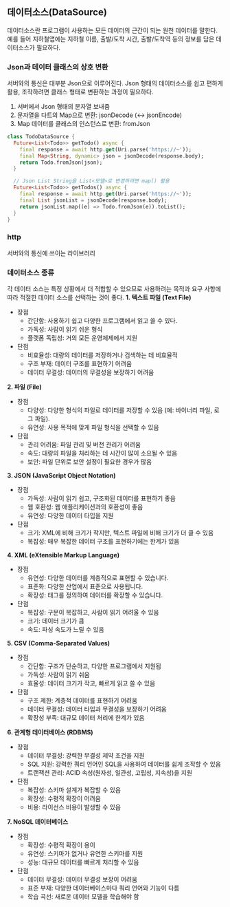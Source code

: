 ## 데이터소스(DataSource)
데이터소스란 프로그램이 사용하는 모든 데이터의 근간이 되는 원천 데이터를 말한다.
예를 들어 지하철앱에는 지하철 이름, 출발/도착 시간, 출발/도착역 등의 정보를 담은 데이터소스가 필요하다.

### Json과 데이터 클래스의 상호 변환
서버와의 통신은 대부분 Json으로 이루어진다. Json 형태의 데이터소스를 쉽고 편하게 활용, 조작하려면 클래스 형태로 변환하는 과정이 필요하다.
1. 서버에서 Json 형태의 문자열 보내줌
2. 문자열을 다트의 Map으로 변환: jsonDecode (<-> jsonEncode)
3. Map 데이터를 클래스의 인스턴스로 변환: fromJson

```dart
class TodoDataSource {
  Future<List<Todo>> getTodo() async {
    final response = await http.get(Uri.parse('https://~'));
    final Map<String, dynamic> json = jsonDecode(response.body);
    return Todo.fromJson(json);
  }

  // Json List String을 List<모델>로 변경하려면 map() 활용
  Future<List<Todo>> getTodos() async {
    final response = await http.get(Uri.parse('https://~'));
    final List jsonList = jsonDecode(response.body);
    return jsonList.map((e) => Todo.fromJson(e)).toList();
  }
}
```

### http
서버와의 통신에 쓰이는 라이브러리

### 데이터소스 종류
각 데이터 소스는 특정 상황에서 더 적합할 수 있으므로 사용하려는 목적과 요구 사항에 따라 적절한 데이터 소스를 선택하는 것이 좋다.
**1. 텍스트 파일 (Text File)**
- 장점
  - 간단함: 사용하기 쉽고 다양한 프로그램에서 읽고 쓸 수 있다.
  - 가독성: 사람이 읽기 쉬운 형식
  - 플랫폼 독립성: 거의 모든 운영체제에서 지원
- 단점
  - 비효율성: 대량의 데이터를 저장하거나 검색하는 데 비효율적
  - 구조 부재: 데이터 구조를 표현하기 어려움
  - 데이터 무결성: 데이터의 무결성을 보장하기 어려움

**2. 파일 (File)**
- 장점
  - 다양성: 다양한 형식의 파일로 데이터를 저장할 수 있음 (예: 바이너리 파일, 로그 파일).
  - 유연성: 사용 목적에 맞게 파일 형식을 선택할 수 있음
- 단점
  - 관리 어려움: 파일 관리 및 버전 관리가 어려움
  - 속도: 대량의 파일을 처리하는 데 시간이 많이 소요될 수 있음
  - 보안: 파일 단위로 보안 설정이 필요한 경우가 많음

**3. JSON (JavaScript Object Notation)**
- 장점
  - 가독성: 사람이 읽기 쉽고, 구조화된 데이터를 표현하기 좋음
  - 웹 호환성: 웹 애플리케이션과의 호환성이 좋음
  - 유연성: 다양한 데이터 타입을 지원
- 단점
  - 크기: XML에 비해 크기가 작지만, 텍스트 파일에 비해 크기가 더 클 수 있음
  - 복잡성: 매우 복잡한 데이터 구조를 표현하기에는 한계가 있음

**4. XML (eXtensible Markup Language)**
- 장점
  - 유연성: 다양한 데이터를 계층적으로 표현할 수 있습니다.
  - 표준화: 다양한 산업에서 표준으로 사용됩니다.
  - 확장성: 태그를 정의하여 데이터를 확장할 수 있습니다.
- 단점
  - 복잡성: 구문이 복잡하고, 사람이 읽기 어려울 수 있음
  - 크기: 데이터 크기가 큼
  - 속도: 파싱 속도가 느릴 수 있음

**5. CSV (Comma-Separated Values)**
- 장점
  - 간단함: 구조가 단순하고, 다양한 프로그램에서 지원됨
  - 가독성: 사람이 읽기 쉬움
  - 효율성: 데이터 크기가 작고, 빠르게 읽고 쓸 수 있음
- 단점
  - 구조 제한: 계층적 데이터를 표현하기 어려움
  - 데이터 무결성: 데이터 타입과 무결성을 보장하기 어려움
  - 확장성 부족: 대규모 데이터 처리에 한계가 있음

**6. 관계형 데이터베이스 (RDBMS)**
- 장점
  - 데이터 무결성: 강력한 무결성 제약 조건을 지원
  - SQL 지원: 강력한 쿼리 언어인 SQL을 사용하여 데이터를 쉽게 조작할 수 있음
  - 트랜잭션 관리: ACID 속성(원자성, 일관성, 고립성, 지속성)을 지원
- 단점
  - 복잡성: 스키마 설계가 복잡할 수 있음
  - 확장성: 수평적 확장이 어려움
  - 비용: 라이선스 비용이 발생할 수 있음

**7. NoSQL 데이터베이스**
- 장점
  - 확장성: 수평적 확장이 용이
  - 유연성: 스키마가 없거나 유연한 스키마를 지원
  - 성능: 대규모 데이터를 빠르게 처리할 수 있음
- 단점
  - 데이터 무결성: 데이터 무결성 보장이 어려움
  - 표준 부재: 다양한 데이터베이스마다 쿼리 언어와 기능이 다름
  - 학습 곡선: 새로운 데이터 모델을 학습해야 함